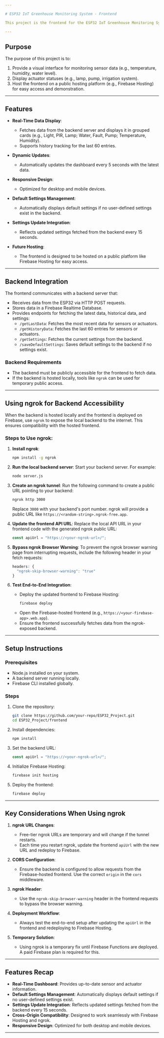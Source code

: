 ```yaml
---

# ESP32 IoT Greenhouse Monitoring System - Frontend

This project is the frontend for the ESP32 IoT Greenhouse Monitoring System. It is designed to display real-time data from sensors and actuators, providing a user-friendly interface for monitoring and controlling the greenhouse environment. The frontend interacts with a backend server to fetch and display data.

---
```


## Purpose

The purpose of this project is to:
1. Provide a visual interface for monitoring sensor data (e.g., temperature, humidity, water level).
2. Display actuator statuses (e.g., lamp, pump, irrigation system).
3. Host the frontend on a public hosting platform (e.g., Firebase Hosting) for easy access and demonstration.

---

## Features

- **Real-Time Data Display**:
  - Fetches data from the backend server and displays it in grouped cards (e.g., Light, PIR, Lamp; Water, Fault, Pump; Temperature, Humidity).
  - Supports history tracking for the last 60 entries.

- **Dynamic Updates**:
  - Automatically updates the dashboard every 5 seconds with the latest data.

- **Responsive Design**:
  - Optimized for desktop and mobile devices.

- **Default Settings Management**:
  - Automatically displays default settings if no user-defined settings exist in the backend.

- **Settings Update Integration**:
  - Reflects updated settings fetched from the backend every 15 seconds.

- **Future Hosting**:
  - The frontend is designed to be hosted on a public platform like Firebase Hosting for easy access.

---

## Backend Integration

The frontend communicates with a backend server that:
- Receives data from the ESP32 via HTTP POST requests.
- Stores data in a Firebase Realtime Database.
- Provides endpoints for fetching the latest data, historical data, and settings:
  - `/getLastData`: Fetches the most recent data for sensors or actuators.
  - `/getHistoryData`: Fetches the last 60 entries for sensors or actuators.
  - `/getSettings`: Fetches the current settings from the backend.
  - `/saveDefaultSettings`: Saves default settings to the backend if no settings exist.

### Backend Requirements
- The backend must be publicly accessible for the frontend to fetch data.
- If the backend is hosted locally, tools like `ngrok` can be used for temporary public access.

---

## Using ngrok for Backend Accessibility

When the backend is hosted locally and the frontend is deployed on Firebase, use `ngrok` to expose the local backend to the internet. 
This ensures compatibility with the hosted frontend.

### Steps to Use ngrok:
1. **Install ngrok**:
   ```bash
   npm install -g ngrok
   ```

2. **Run the local backend server**:
   Start your backend server. For example:
   ```bash
   node server.js
   ```

3. **Create an ngrok tunnel**:
   Run the following command to create a public URL pointing to your backend:
   ```bash
   ngrok http 3000
   ```
   Replace `3000` with your backend's port number. ngrok will provide a public URL like `https://<random-string>.ngrok-free.app`.

4. **Update the frontend API URL**:
   Replace the local API URL in your frontend code with the generated ngrok public URL:
   ```javascript
   const apiUrl = "https://<your-ngrok-url>/";
   ```

5. **Bypass ngrok Browser Warning**:
   To prevent the ngrok browser warning page from interrupting requests, include the following header in your fetch requests:
   ```javascript
   headers: {
     "ngrok-skip-browser-warning": "true"
   }
   ```

6. **Test End-to-End Integration**:
   - Deploy the updated frontend to Firebase Hosting:
     ```bash
     firebase deploy
     ```
   - Open the Firebase-hosted frontend (e.g., `https://<your-firebase-app>.web.app`).
   - Ensure the frontend successfully fetches data from the ngrok-exposed backend.

---

## Setup Instructions

### Prerequisites
- Node.js installed on your system.
- A backend server running locally.
- Firebase CLI installed globally.

### Steps
1. Clone the repository:
   ```bash
   git clone https://github.com/your-repo/ESP32_Project.git
   cd ESP32_Project/frontend
   ```

2. Install dependencies:
   ```bash
   npm install
   ```

3. Set the backend URL:
   ```javascript
   const apiUrl = "https://<your-ngrok-url>/";
   ```

4. Initialize Firebase Hosting:
   ```bash
   firebase init hosting
   ```

5. Deploy the frontend:
   ```bash
   firebase deploy
   ```

---

## Key Considerations When Using ngrok
1. **ngrok URL Changes**:
   - Free-tier ngrok URLs are temporary and will change if the tunnel restarts.
   - Each time you restart ngrok, update the frontend `apiUrl` with the new URL and redeploy to Firebase.

2. **CORS Configuration**:
   - Ensure the backend is configured to allow requests from the Firebase-hosted frontend. Use the correct `origin` in the `cors` middleware.

3. **ngrok Header**:
   - Use the `ngrok-skip-browser-warning` header in the frontend requests to bypass the browser warning.

4. **Deployment Workflow**:
   - Always test the end-to-end setup after updating the `apiUrl` in the frontend and redeploying to Firebase Hosting.

5. **Temporary Solution**:
   - Using ngrok is a temporary fix until Firebase Functions are deployed. A paid Firebase plan is required for this.

---

## Features Recap

- **Real-Time Dashboard**: Provides up-to-date sensor and actuator information.
- **Default Settings Management**: Automatically displays default settings if no user-defined settings exist.
- **Settings Update Integration**: Reflects updated settings fetched from the backend every 15 seconds.
- **Cross-Origin Compatibility**: Designed to work seamlessly with Firebase Hosting and ngrok.
- **Responsive Design**: Optimized for both desktop and mobile devices.

---
